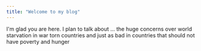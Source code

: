 ```yaml
---
title: "Welcome to my blog"
---
```


I'm glad you are here. I plan to talk about ...
the huge concerns over world starvation in war torn countries and just as bad in countries that should not have poverty and hunger
